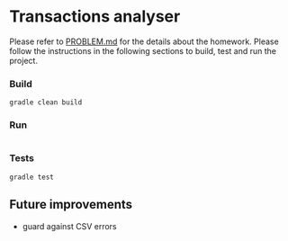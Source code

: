 # Transactions analyser

Please refer to [PROBLEM.md](./PROBLEM.md) for the details about the homework. Please follow the instructions in the 
following sections to build, test and run the project.


### Build

```
gradle clean build
```

### Run

```
```

### Tests

```
gradle test
```

## Future improvements

* guard against CSV errors